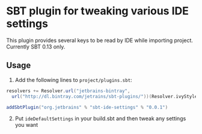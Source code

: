 # SBT plugin for tweaking various IDE settings

This plugin provides several keys to be read by IDE while importing project. Currently SBT 0.13 only.

## Usage

1. Add the following lines to `project/plugins.sbt`:

```Scala
resolvers += Resolver.url("jetbrains-bintray",
  url("http://dl.bintray.com/jetrains/sbt-plugins/"))(Resolver.ivyStylePatterns)

addSbtPlugin("org.jetbrains" % "sbt-ide-settings" % "0.0.1")
```

2. Put `ideDefaultSettings` in your build.sbt and then tweak any settings you want
